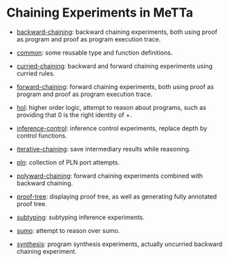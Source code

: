 # Chaining Experiments in MeTTa

- [backward-chaining](backward-chaining): backward chaining
  experiments, both using proof as program and proof as program
  execution trace.

- [common](common): some reusable type and function definitions.

- [curried-chaining](curried-chaining): backward and forward chaining
  experiments using curried rules.

- [forward-chaining](forward-chaining): forward chaining experiments,
  both using proof as program and proof as program execution trace.

- [hol](hol): higher order logic, attempt to reason about programs,
  such as providing that 0 is the right identity of +.

- [inference-control](inference-control): inference control
  experiments, replace depth by control functions.

- [iterative-chaining](iterative-chaining): save intermediary results
  while reasoning.

- [pln](pln): collection of PLN port attempts.

- [polyward-chaining](polyward-chaining): forward chaining experiments
  combined with backward chaining.

- [proof-tree](proof-tree): displaying proof tree, as well as
  generating fully annotated proof tree.

- [subtyping](subtyping): subtyping inference experiments.

- [sumo](sumo): attempt to reason over sumo.

- [synthesis](synthesis): program synthesis experiments, actually
  uncurried backward chaining experiment.
